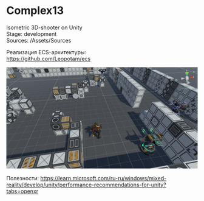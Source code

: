 # Complex13
Isometric 3D-shooter on Unity    
Stage: development      
Sources: /Assets/Sources  
  
Реализация ECS-архитектуры:  
https://github.com/Leopotam/ecs

![prototype_screen](https://github.com/Tessecrack/Complex13/blob/master/Assets/Screenshots/TestLocation.png)

Полезности:
https://learn.microsoft.com/ru-ru/windows/mixed-reality/develop/unity/performance-recommendations-for-unity?tabs=openxr

